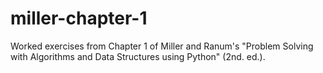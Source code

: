 # miller-chapter-1
Worked exercises from Chapter 1 of Miller and Ranum's "Problem Solving with Algorithms and Data Structures using Python" (2nd. ed.).
